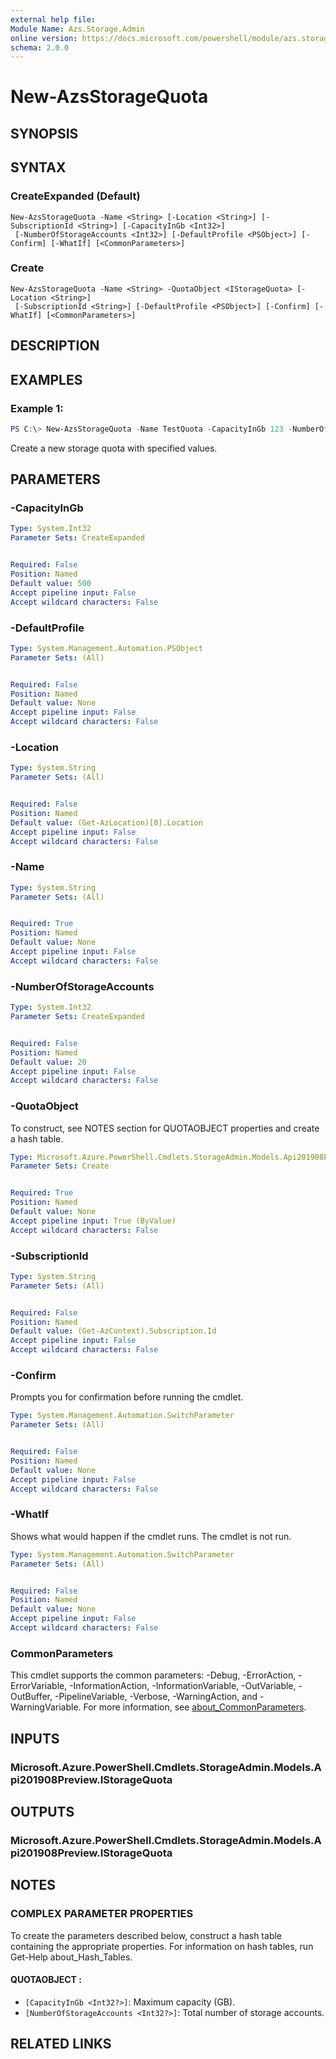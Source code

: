```yaml
---
external help file:
Module Name: Azs.Storage.Admin
online version: https://docs.microsoft.com/powershell/module/azs.storage.admin/new-azsstoragequota
schema: 2.0.0
---
```


# New-AzsStorageQuota

## SYNOPSIS


## SYNTAX

### CreateExpanded (Default)
```
New-AzsStorageQuota -Name <String> [-Location <String>] [-SubscriptionId <String>] [-CapacityInGb <Int32>]
 [-NumberOfStorageAccounts <Int32>] [-DefaultProfile <PSObject>] [-Confirm] [-WhatIf] [<CommonParameters>]
```

### Create
```
New-AzsStorageQuota -Name <String> -QuotaObject <IStorageQuota> [-Location <String>]
 [-SubscriptionId <String>] [-DefaultProfile <PSObject>] [-Confirm] [-WhatIf] [<CommonParameters>]
```

## DESCRIPTION


## EXAMPLES

### Example 1:
```powershell
PS C:\> New-AzsStorageQuota -Name TestQuota -CapacityInGb 123 -NumberOfStorageAccounts 456
```

Create a new storage quota with specified values.

## PARAMETERS

### -CapacityInGb


```yaml
Type: System.Int32
Parameter Sets: CreateExpanded


Required: False
Position: Named
Default value: 500
Accept pipeline input: False
Accept wildcard characters: False

```

### -DefaultProfile


```yaml
Type: System.Management.Automation.PSObject
Parameter Sets: (All)


Required: False
Position: Named
Default value: None
Accept pipeline input: False
Accept wildcard characters: False

```

### -Location


```yaml
Type: System.String
Parameter Sets: (All)


Required: False
Position: Named
Default value: (Get-AzLocation)[0].Location
Accept pipeline input: False
Accept wildcard characters: False

```

### -Name


```yaml
Type: System.String
Parameter Sets: (All)


Required: True
Position: Named
Default value: None
Accept pipeline input: False
Accept wildcard characters: False

```

### -NumberOfStorageAccounts


```yaml
Type: System.Int32
Parameter Sets: CreateExpanded


Required: False
Position: Named
Default value: 20
Accept pipeline input: False
Accept wildcard characters: False

```

### -QuotaObject
To construct, see NOTES section for QUOTAOBJECT properties and create a hash table.

```yaml
Type: Microsoft.Azure.PowerShell.Cmdlets.StorageAdmin.Models.Api201908Preview.IStorageQuota
Parameter Sets: Create


Required: True
Position: Named
Default value: None
Accept pipeline input: True (ByValue)
Accept wildcard characters: False

```

### -SubscriptionId


```yaml
Type: System.String
Parameter Sets: (All)


Required: False
Position: Named
Default value: (Get-AzContext).Subscription.Id
Accept pipeline input: False
Accept wildcard characters: False

```

### -Confirm
Prompts you for confirmation before running the cmdlet.

```yaml
Type: System.Management.Automation.SwitchParameter
Parameter Sets: (All)


Required: False
Position: Named
Default value: None
Accept pipeline input: False
Accept wildcard characters: False

```

### -WhatIf
Shows what would happen if the cmdlet runs.
The cmdlet is not run.

```yaml
Type: System.Management.Automation.SwitchParameter
Parameter Sets: (All)


Required: False
Position: Named
Default value: None
Accept pipeline input: False
Accept wildcard characters: False

```

### CommonParameters
This cmdlet supports the common parameters: -Debug, -ErrorAction, -ErrorVariable, -InformationAction, -InformationVariable, -OutVariable, -OutBuffer, -PipelineVariable, -Verbose, -WarningAction, and -WarningVariable. For more information, see [about_CommonParameters](http://go.microsoft.com/fwlink/?LinkID=113216).

## INPUTS

### Microsoft.Azure.PowerShell.Cmdlets.StorageAdmin.Models.Api201908Preview.IStorageQuota

## OUTPUTS

### Microsoft.Azure.PowerShell.Cmdlets.StorageAdmin.Models.Api201908Preview.IStorageQuota



## NOTES

### COMPLEX PARAMETER PROPERTIES
To create the parameters described below, construct a hash table containing the appropriate properties. For information on hash tables, run Get-Help about_Hash_Tables.

#### QUOTAOBJECT <IStorageQuota>: 
  - `[CapacityInGb <Int32?>]`: Maximum capacity (GB).
  - `[NumberOfStorageAccounts <Int32?>]`: Total number of storage accounts.

## RELATED LINKS

